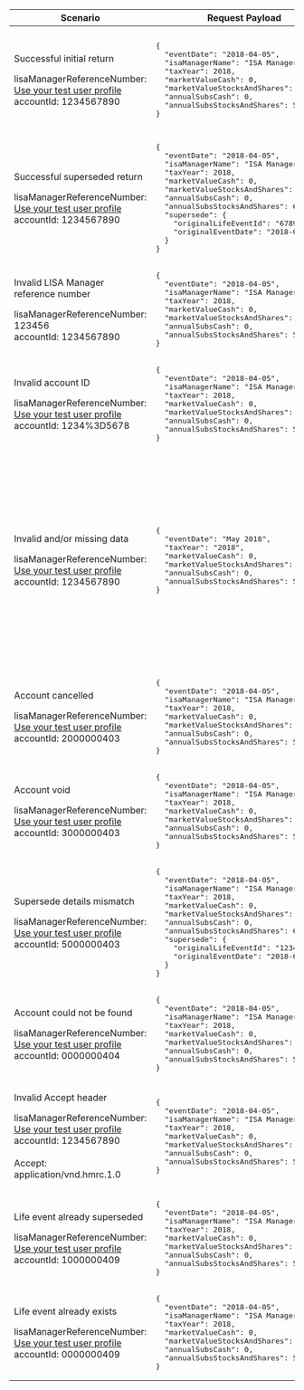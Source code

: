 <table>
    <col width="25%">
    <col width="35%">
    <col width="40%">
    <thead>
        <tr>
            <th>Scenario</th>
            <th>Request Payload</th>
            <th>Response</th>
        </tr>
    </thead>
    <tbody>
        <tr>
            <td><p>Successful initial return</p><p class="code--block">lisaManagerReferenceNumber: <a href="https://developer.service.hmrc.gov.uk/api-documentation/docs/api/service/lisa-api/1.0#testing">Use your test user profile</a><br>accountId: 1234567890</p></td>
            <td>
<pre class="code--block">
{
  "eventDate": "2018-04-05",
  "isaManagerName": "ISA Manager",
  "taxYear": 2018,
  "marketValueCash": 0,
  "marketValueStocksAndShares": 55,
  "annualSubsCash": 0,
  "annualSubsStocksAndShares": 55
}
</pre>
            </td>
            <td><p>HTTP status: <code class="code--slim">201 (Created)</code></p>
<pre class="code--block">
{
  "status": 201,
  "success": true,
  "data": {
    "message": "Life event created",
    "lifeEventId": "6789000001"
  }
}
</pre>
            </td>
        </tr>
        <tr>
            <td><p>Successful superseded return</p><p class="code--block">lisaManagerReferenceNumber: <a href="https://developer.service.hmrc.gov.uk/api-documentation/docs/api/service/lisa-api/1.0#testing">Use your test user profile</a><br>accountId: 1234567890</p></td>
            <td>
<pre class="code--block">
{
  "eventDate": "2018-04-05",
  "isaManagerName": "ISA Manager",
  "taxYear": 2018,
  "marketValueCash": 0,
  "marketValueStocksAndShares": 65,
  "annualSubsCash": 0,
  "annualSubsStocksAndShares": 65,
  "supersede": {
    "originalLifeEventId": "6789000001",
    "originalEventDate": "2018-04-05"
  }
}
</pre>
            </td>
            <td><p>HTTP status: <code class="code--slim">201 (Created)</code></p>
<pre class="code--block">
{
  "status": 201,
  "success": true,
  "data": {
    "message": "Life event superseded",
    "lifeEventId": "6789000002"
  }
}
</pre>
            </td>
        </tr>
        <tr>
            <td><p>Invalid LISA Manager reference number</p><p class="code--block">lisaManagerReferenceNumber: 123456<br>accountId: 1234567890</p></td>
                        <td>
<pre class="code--block">
{
  "eventDate": "2018-04-05",
  "isaManagerName": "ISA Manager",
  "taxYear": 2018,
  "marketValueCash": 0,
  "marketValueStocksAndShares": 55,
  "annualSubsCash": 0,
  "annualSubsStocksAndShares": 55
}
</pre>
            </td>
            <td><p>HTTP status: <code class="code--slim">400 (Bad Request)</code></p>
<pre class="code--block">
{
  "code": "BAD_REQUEST",
  "message": "lisaManagerReferenceNumber in the URL is in the wrong format"
}
</pre>
            </td>
        </tr>
        <tr>
            <td><p>Invalid account ID</p><p class="code--block">lisaManagerReferenceNumber: <a href="https://developer.service.hmrc.gov.uk/api-documentation/docs/api/service/lisa-api/1.0#testing">Use your test user profile</a><br>accountId: 1234%3D5678</p></td>
            <td>
<pre class="code--block">
{
  "eventDate": "2018-04-05",
  "isaManagerName": "ISA Manager",
  "taxYear": 2018,
  "marketValueCash": 0,
  "marketValueStocksAndShares": 55,
  "annualSubsCash": 0,
  "annualSubsStocksAndShares": 55
}
</pre>
            </td>
            <td><p>HTTP status: <code class="code--slim">400 (Bad Request)</code></p>
<pre class="code--block">
{
  "code": "BAD_REQUEST",
  "message": "accountId in the URL is in the wrong format"
}
</pre>
            </td>
        </tr>
        <tr>
            <td><p>Invalid and/or missing data</p><p class="code--block">lisaManagerReferenceNumber: <a href="https://developer.service.hmrc.gov.uk/api-documentation/docs/api/service/lisa-api/1.0#testing">Use your test user profile</a><br>accountId: 1234567890</p></td>
            <td>
<pre class="code--block">
{
  "eventDate": "May 2018",
  "taxYear": "2018",
  "marketValueCash": 0,
  "marketValueStocksAndShares": 10.1,
  "annualSubsCash": 0,
  "annualSubsStocksAndShares": 55
}
</pre>
            </td>
            <td><p>HTTP status: <code class="code--slim">400 (Bad Request)</code></p>
<pre class="code--block">
{
  "code": "BAD_REQUEST",
  "message": "Bad Request",
  "errors": [
    {
      "code": "INVALID_DATE",
      "message": "Date is invalid",
      "path": "/eventDate"
    },
    {
      "code": "MISSING_FIELD",
      "message": "This field is required",
      "path": "/isaManagerName"
    },
    {
      "code": "INVALID_MONETARY_AMOUNT",
      "message": "Must be an amount rounded up to the nearest whole number with no decimal places",
      "path": "/marketValueStocksAndShares"
    }
  ]
}
</pre>
            </td>
        </tr>
        <tr>
            <td><p>Account cancelled</p><p class="code--block">lisaManagerReferenceNumber: <a href="https://developer.service.hmrc.gov.uk/api-documentation/docs/api/service/lisa-api/1.0#testing">Use your test user profile</a><br>accountId: 2000000403</p></td>
            <td>
<pre class="code--block">
{
  "eventDate": "2018-04-05",
  "isaManagerName": "ISA Manager",
  "taxYear": 2018,
  "marketValueCash": 0,
  "marketValueStocksAndShares": 55,
  "annualSubsCash": 0,
  "annualSubsStocksAndShares": 55
}
</pre>
            </td>
            <td><p>HTTP status: <code class="code--slim">403 (Forbidden)</code></p>
<pre class="code--block">
{
  "code": "INVESTOR_ACCOUNT_ALREADY_CANCELLED",
  "message": "The LISA account is already cancelled"
}
</pre>
            </td>
        </tr>
        <tr>
            <td><p>Account void</p><p class="code--block">lisaManagerReferenceNumber: <a href="https://developer.service.hmrc.gov.uk/api-documentation/docs/api/service/lisa-api/1.0#testing">Use your test user profile</a><br>accountId: 3000000403</p></td>
            <td>
<pre class="code--block">
{
  "eventDate": "2018-04-05",
  "isaManagerName": "ISA Manager",
  "taxYear": 2018,
  "marketValueCash": 0,
  "marketValueStocksAndShares": 55,
  "annualSubsCash": 0,
  "annualSubsStocksAndShares": 55
}
</pre>
            </td>
            <td><p>HTTP status: <code class="code--slim">403 (Forbidden)</code></p>
<pre class="code--block">
{
  "code": "INVESTOR_ACCOUNT_ALREADY_VOID",
  "message": "The LISA account is already void"
}
</pre>
            </td>
        </tr>
        <tr>
            <td>
                <p>Supersede details mismatch</p>
                <p class="code--block">
                lisaManagerReferenceNumber: <a href="https://developer.service.hmrc.gov.uk/api-documentation/docs/api/service/lisa-api/1.0#testing">Use your test user profile</a>
                <br>
                accountId: 5000000403
                </p>
            </td>
            <td>
<pre class="code--block">
{
  "eventDate": "2018-04-05",
  "isaManagerName": "ISA Manager",
  "taxYear": 2018,
  "marketValueCash": 0,
  "marketValueStocksAndShares": 65,
  "annualSubsCash": 0,
  "annualSubsStocksAndShares": 65,
  "supersede": {
    "originalLifeEventId": "1234567890",
    "originalEventDate": "2018-01-01"
  }
}
</pre>
            </td>
            <td><p>HTTP status: <code class="code--slim">403 (Forbidden)</code></p>
<pre class="code--block">
{
    "code": "SUPERSEDED_LIFE_EVENT_MISMATCH_ERROR",
    "message": "originalLifeEventId and the originalEventDate do not match the information in the original request"
}
</pre>
            </td>
        </tr>
        <tr>
            <td><p>Account could not be found</p><p class="code--block">lisaManagerReferenceNumber: <a href="https://developer.service.hmrc.gov.uk/api-documentation/docs/api/service/lisa-api/1.0#testing">Use your test user profile</a><br>accountId: 0000000404</p></td>
            <td>
<pre class="code--block">
{
  "eventDate": "2018-04-05",
  "isaManagerName": "ISA Manager",
  "taxYear": 2018,
  "marketValueCash": 0,
  "marketValueStocksAndShares": 55,
  "annualSubsCash": 0,
  "annualSubsStocksAndShares": 55
}
</pre>
            </td>
            <td><p>HTTP status: <code class="code--slim">404 (Not found)</code></p>
<pre class="code--block">
{
  "code": "INVESTOR_ACCOUNTID_NOT_FOUND",
  "message": "The accountId does not match HMRC’s records"
}
</pre>
            </td>
        </tr>
        <tr>
            <td><p>Invalid Accept header</p><p class="code--block">lisaManagerReferenceNumber: <a href="https://developer.service.hmrc.gov.uk/api-documentation/docs/api/service/lisa-api/1.0#testing">Use your test user profile</a><br>accountId: 1234567890<br><br>Accept: application/vnd.hmrc.1.0</p></td>
            <td>
<pre class="code--block">
{
  "eventDate": "2018-04-05",
  "isaManagerName": "ISA Manager",
  "taxYear": 2018,
  "marketValueCash": 0,
  "marketValueStocksAndShares": 55,
  "annualSubsCash": 0,
  "annualSubsStocksAndShares": 55
}
</pre>
            </td>
            <td><p>HTTP status: <code class="code--slim">406 (Not Acceptable)</code></p>
<pre class="code--block">
{
  "code": "ACCEPT_HEADER_INVALID",
  "message": "The accept header is missing or invalid"
}
</pre>
            </td>
        </tr>
        <tr>
            <td>
                <p>Life event already superseded</p>
                <p class="code--block">
                    lisaManagerReferenceNumber: <a href="https://developer.service.hmrc.gov.uk/api-documentation/docs/api/service/lisa-api/1.0#testing">Use your test user profile</a>
                    <br>
                    accountId: 1000000409
                </p>
            </td>
            <td>
<pre class="code--block">
{
  "eventDate": "2018-04-05",
  "isaManagerName": "ISA Manager",
  "taxYear": 2018,
  "marketValueCash": 0,
  "marketValueStocksAndShares": 55,
  "annualSubsCash": 0,
  "annualSubsStocksAndShares": 55
}
</pre>
            </td>
            <td><p>HTTP status: <code class="code--slim">409 (Conflict)</code></p>
<pre class="code--block">
{
  "code": "SUPERSEDED_LIFE_EVENT_ALREADY_SUPERSEDED",
  "message": "This life event has already been superseded"
}
</pre>
            </td>
        </tr>
        <tr>
            <td><p>Life event already exists</p><p class="code--block">lisaManagerReferenceNumber: <a href="https://developer.service.hmrc.gov.uk/api-documentation/docs/api/service/lisa-api/1.0#testing">Use your test user profile</a><br>accountId: 0000000409</p></td>
            <td>
<pre class="code--block">
{
  "eventDate": "2018-04-05",
  "isaManagerName": "ISA Manager",
  "taxYear": 2018,
  "marketValueCash": 0,
  "marketValueStocksAndShares": 55,
  "annualSubsCash": 0,
  "annualSubsStocksAndShares": 55
}
</pre>
            </td>
            <td><p>HTTP status: <code class="code--slim">409 (Conflict)</code></p>
<pre class="code--block">
{
  "code": "LIFE_EVENT_ALREADY_EXISTS",
  "message": "The investor’s life event has already been reported"
}
</pre>
            </td>
        </tr>
    </tbody>
</table>
